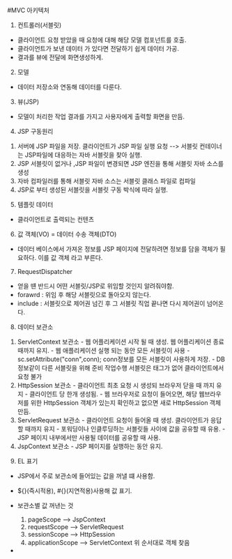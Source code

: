 #MVC 아키텍처
1. 컨트롤러(서블릿)
  - 클라이언트 요청 받았을 때 요청에 대해 해당 모델 컴포넌트를 호출.
  - 클라이언트가 보낸 데이터 가 있다면 전달하기 쉽게 데이터 가공.
  - 결과를 뷰에 전달에 화면생성하게. 
  
2. 모델
  - 데이터 저장소와 연동해 데이터를 다룬다. 
  
3. 뷰(JSP)
  - 모델이 처리한 작업 결과를 가지고 사용자에게 출력할 화면을 만듬. 

4. JSP 구동원리
  1) 서버에 JSP 파일을 저장. 클라이언트가 JSP 파일 실행 요청 --> 서블릿 컨테이너는 JSP파일에 대응하는 자바 서블릿을 찾아 실행.
  2) JSP 서블릿이 없거나  ,JSP 파일이 변경되면 JSP 엔진을 통해 서블릿 자바 소스를 생성
  3) 자바 컴파일러를 통해 서블릿 자바 소스는 서블릿 클래스 파일로 컴파일
  4) JSP로 부터 생성된 서블릿을 서블릿 구동 박식에 따라 실행.
  
5. 템플릿 데이터
  - 클라이언트로 출력되는 컨텐츠
  
6. 값 객체(VO) = 데이터 수송 객체(DTO)
  - 데이터 베이스에서 가져온 정보를 JSP 페이지에 전달하려면 정보를 담을 객체가 필요하다. 이를 값 객체 라고 부른다. 
  
7. RequestDispatcher
  - 얻을 떈 반드시 어떤 서블릿/JSP로 위임할 것인지 알려줘야함.
  - forawrd : 위임 후 해당 서블릿으로 돌아오지 않는다.
  - include : 서블릿으로 제어권 넘긴 후 그 서블릿 직업 끝나면 다시 제어권이 넘어온다. 
  
8. 데이터 보관소
  1) ServletContext 보관소
    - 웹 어플리케이션 시작 될 때 생성. 웹 어플리케이션 종료때까지 유지. 
    - 웹 애플리케이션 실행 되는 동안 모든 서블릿이 사용
    - sc.setAttribute("conn",conn);  conn정보를 모든 서블릿이 사용하게 저장.
    - DB 정보같이 다른 서블릿을 위해 준비 작업수행 서블릿은 <servlet-mapping> 태그가 없어 클라이언트에서 요청 불가
  2) HttpSession 보관소
    - 클라이언트 최초 요청 시 생성되 브라우저 닫을 때 까지 유지
    - 클라이언트 당 한개 생성됨. 
    - 웹 브라우저로 요청이 들어오면, 해당 웹브라우저를 위한 HttpSession 객체가 있는지 확인하고 없으면 새로 HttpSession 객체 만듬.
  3) ServletRequest 보관소
    - 클라이언트 요청이 들어올 때 생성. 클라이언트가 응답할 때까지 유지
    - 포워딩이나 인클루딩하는 서블릿들 사이에 값을 공유할 때 유용.
    - JSP 페이지 내부에서만 사용될 데이터를 공유할 때 사용.
  4) JspContext 보관소
    - JSP 페이지를 실행하는 동안 유지. 
    
9. EL 표기
  - JSP에서 주로 보관소에 들어있는 값을 꺼낼 떄 사용함. 
  - ${}(즉시적용), #{}(지연적용)사용해 값 표기. 
  - 보관소별 값 꺼낸는 것
    1) pageScope --> JspContext
    2) requestScope --> ServletRequest
    3) sessionScope --> HttpSession
    4) applicationScope --> ServletContext
         위 순서대로 객체 찾음
  
  - 